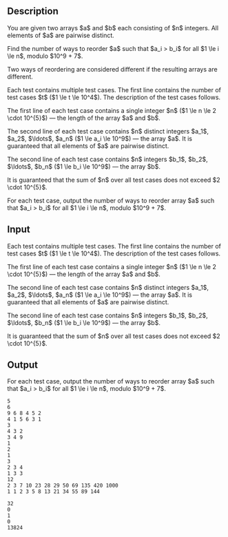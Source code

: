 ## Description

<div><p>You are given two arrays $a$ and $b$ each consisting of $n$ integers. All elements of $a$ are pairwise distinct.</p><p>Find the number of ways to reorder $a$ such that $a_i &gt; b_i$ for all $1 \le i \le n$, modulo $10^9 + 7$.</p><p>Two ways of reordering are considered different if the resulting arrays are different.</p></div><div class="input-specification"><p>Each test contains multiple test cases. The first line contains the number of test cases $t$ ($1 \le t \le 10^4$). The description of the test cases follows.</p><p>The first line of each test case contains a single integer $n$ ($1 \le n \le 2 \cdot 10^{5}$)&nbsp;— the length of the array $a$ and $b$.</p><p>The second line of each test case contains $n$ distinct integers $a_1$, $a_2$, $\ldots$, $a_n$ ($1 \le a_i \le 10^9$)&nbsp;— the array $a$. It is guaranteed that all elements of $a$ are pairwise distinct.</p><p>The second line of each test case contains $n$ integers $b_1$, $b_2$, $\ldots$, $b_n$ ($1 \le b_i \le 10^9$)&nbsp;— the array $b$.</p><p>It is guaranteed that the sum of $n$ over all test cases does not exceed $2 \cdot 10^{5}$.</p></div><div class="output-specification"><p>For each test case, output the number of ways to reorder array $a$ such that $a_i &gt; b_i$ for all $1 \le i \le n$, modulo $10^9 + 7$.</p></div>

## Input

<p>Each test contains multiple test cases. The first line contains the number of test cases $t$ ($1 \le t \le 10^4$). The description of the test cases follows.</p><p>The first line of each test case contains a single integer $n$ ($1 \le n \le 2 \cdot 10^{5}$)&nbsp;— the length of the array $a$ and $b$.</p><p>The second line of each test case contains $n$ distinct integers $a_1$, $a_2$, $\ldots$, $a_n$ ($1 \le a_i \le 10^9$)&nbsp;— the array $a$. It is guaranteed that all elements of $a$ are pairwise distinct.</p><p>The second line of each test case contains $n$ integers $b_1$, $b_2$, $\ldots$, $b_n$ ($1 \le b_i \le 10^9$)&nbsp;— the array $b$.</p><p>It is guaranteed that the sum of $n$ over all test cases does not exceed $2 \cdot 10^{5}$.</p>

## Output

<p>For each test case, output the number of ways to reorder array $a$ such that $a_i &gt; b_i$ for all $1 \le i \le n$, modulo $10^9 + 7$.</p>





```input1|2,3,4,8,9,10,14,15,16
5
6
9 6 8 4 5 2
4 1 5 6 3 1
3
4 3 2
3 4 9
1
2
1
3
2 3 4
1 3 3
12
2 3 7 10 23 28 29 50 69 135 420 1000
1 1 2 3 5 8 13 21 34 55 89 144
```




```output1
32
0
1
0
13824
```


